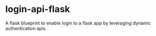 # login-api-flask
A flask blueprint to enable login to a flask app by leveraging dynamic authentication apis.
